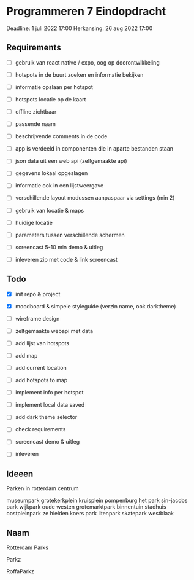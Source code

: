 # Programmeren 7 Eindopdracht

Deadline: 1 juli 2022 17:00
Herkansing: 26 aug 2022 17:00

## Requirements

- [ ] gebruik van react native / expo, oog op doorontwikkeling
- [ ] hotspots in de buurt zoeken en informatie bekijken
- [ ] informatie opslaan per hotspot
- [ ] hotspots locatie op de kaart
- [ ] offline zichtbaar
- [ ] passende naam
- [ ] beschrijvende comments in de code
- [ ] app is verdeeld in componenten die in aparte bestanden staan
- [ ] json data uit een web api (zelfgemaakte api)
- [ ] gegevens lokaal opgeslagen
- [ ] informatie ook in een lijstweergave
- [ ] verschillende layout modussen aanpaspaar via settings (min 2)
- [ ] gebruik van locatie & maps
- [ ] huidige locatie
- [ ] parameters tussen verschillende schermen

- [ ] screencast 5-10 min demo & uitleg
- [ ] inleveren zip met code & link screencast

## Todo
- [x] init repo & project
- [x] moodboard & simpele styleguide (verzin name, ook darktheme)
- [ ] wireframe design 
- [ ] zelfgemaakte webapi met data
- [ ] add lijst van hotspots
- [ ] add map
- [ ] add current location
- [ ] add hotspots to map
- [ ] implement info per hotspot
- [ ] implement local data saved
- [ ] add dark theme selector

- [ ] check requirements
- [ ] screencast demo & uitleg
- [ ] inleveren

## Ideeen

Parken in rotterdam centrum

museumpark
grotekerkplein
kruisplein
pompenburg
het park
sin-jacobs park
wijkpark oude westen
grotemarktpark
binnentuin stadhuis
oostpleinpark
ze hielden koers park
litenpark
skatepark westblaak

## Naam

Rotterdam Parks

Parkz

RoffaParkz